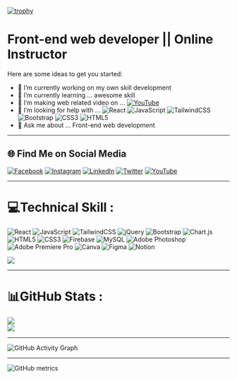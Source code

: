 
[![trophy](https://github-profile-trophy.vercel.app/?username=JosimHossain1)](https://github.com/ryo-ma/github-profile-trophy)

# Front-end web developer || Online Instructor

Here are some ideas to get you started:

- 🔭 I’m currently working on my own skill development
- 🌱 I’m currently learning ... awesome skill 
- 👯 I’m making web related video on ... [![YouTube](https://img.shields.io/badge/YouTube-%23FF0000.svg?logo=YouTube&logoColor=white)](https://youtube.com/c/UCrmxkBwd9FJwzeSa3cu8tSg) 
- 🤔 I’m looking for help with ... ![React](https://img.shields.io/badge/react-%2320232a.svg?style=for-the-badge&logo=react&logoColor=%2361DAFB) ![JavaScript](https://img.shields.io/badge/javascript-%23323330.svg?style=for-the-badge&logo=javascript&logoColor=%23F7DF1E) ![TailwindCSS](https://img.shields.io/badge/tailwindcss-%2338B2AC.svg?style=for-the-badge&logo=tailwind-css&logoColor=white) ![Bootstrap](https://img.shields.io/badge/bootstrap-%23563D7C.svg?style=for-the-badge&logo=bootstrap&logoColor=white)  ![CSS3](https://img.shields.io/badge/css3-%231572B6.svg?style=for-the-badge&logo=css3&logoColor=white) ![HTML5](https://img.shields.io/badge/html5-%23E34F26.svg?style=for-the-badge&logo=html5&logoColor=white)
- 💬 Ask me about ... Front-end web development 

---
## 🌐 Find Me on Social Media
[![Facebook](https://img.shields.io/badge/Facebook-%231877F2.svg?logo=Facebook&logoColor=white)](https://facebook.com/josimhossainm) [![Instagram](https://img.shields.io/badge/Instagram-%23E4405F.svg?logo=Instagram&logoColor=white)](https://instagram.com/mdjosimhossain9) [![LinkedIn](https://img.shields.io/badge/LinkedIn-%230077B5.svg?logo=linkedin&logoColor=white)](https://linkedin.com/in/josim-hossain-5914bb238) [![Twitter](https://img.shields.io/badge/Twitter-%231DA1F2.svg?logo=Twitter&logoColor=white)](https://twitter.com/JosimHossain11) [![YouTube](https://img.shields.io/badge/YouTube-%23FF0000.svg?logo=YouTube&logoColor=white)](https://youtube.com/c/UCrmxkBwd9FJwzeSa3cu8tSg) 


---

# 💻Technical Skill :
![React](https://img.shields.io/badge/react-%2320232a.svg?style=for-the-badge&logo=react&logoColor=%2361DAFB) ![JavaScript](https://img.shields.io/badge/javascript-%23323330.svg?style=for-the-badge&logo=javascript&logoColor=%23F7DF1E) ![TailwindCSS](https://img.shields.io/badge/tailwindcss-%2338B2AC.svg?style=for-the-badge&logo=tailwind-css&logoColor=white) ![jQuery](https://img.shields.io/badge/jquery-%230769AD.svg?style=for-the-badge&logo=jquery&logoColor=white) ![Bootstrap](https://img.shields.io/badge/bootstrap-%23563D7C.svg?style=for-the-badge&logo=bootstrap&logoColor=white) ![Chart.js](https://img.shields.io/badge/chart.js-F5788D.svg?style=for-the-badge&logo=chart.js&logoColor=white) ![HTML5](https://img.shields.io/badge/html5-%23E34F26.svg?style=for-the-badge&logo=html5&logoColor=white) ![CSS3](https://img.shields.io/badge/css3-%231572B6.svg?style=for-the-badge&logo=css3&logoColor=white) ![Firebase](https://img.shields.io/badge/firebase-%23039BE5.svg?style=for-the-badge&logo=firebase) ![MySQL](https://img.shields.io/badge/mysql-%2300f.svg?style=for-the-badge&logo=mysql&logoColor=white) ![Adobe Photoshop](https://img.shields.io/badge/adobephotoshop-%2331A8FF.svg?style=for-the-badge&logo=adobephotoshop&logoColor=white) ![Adobe Premiere Pro](https://img.shields.io/badge/Adobe%20Premiere%20Pro-9999FF.svg?style=for-the-badge&logo=Adobe%20Premiere%20Pro&logoColor=white) ![Canva](https://img.shields.io/badge/Canva-%2300C4CC.svg?style=for-the-badge&logo=Canva&logoColor=white) 	![Figma](https://img.shields.io/badge/figma-%23F24E1E.svg?style=for-the-badge&logo=figma&logoColor=white) ![Notion](https://img.shields.io/badge/Notion-%23000000.svg?style=for-the-badge&logo=notion&logoColor=white)


![](https://github-readme-stats.vercel.app/api/top-langs/?username=JosimHossain1&theme=radical&hide_border=false&include_all_commits=false&count_private=false&layout=compact)

---
# 📊GitHub Stats :
![](https://github-readme-stats.vercel.app/api?username=JosimHossain1&theme=radical&hide_border=false&include_all_commits=false&count_private=false)<br/>
![](https://github-readme-streak-stats.herokuapp.com/?user=JosimHossain1&theme=radical&hide_border=false)<br/>

---

![GitHub Activity Graph](https://activity-graph.herokuapp.com/graph?username=JosimHossain1)  

---

![GitHub metrics](https://metrics.lecoq.io/JosimHossain1)  
